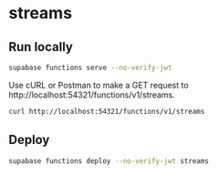 # streams

## Run locally

```bash
supabase functions serve --no-verify-jwt
```

Use cURL or Postman to make a GET request to http://localhost:54321/functions/v1/streams.

```bash
curl http://localhost:54321/functions/v1/streams
```

## Deploy

```bash
supabase functions deploy --no-verify-jwt streams
```
